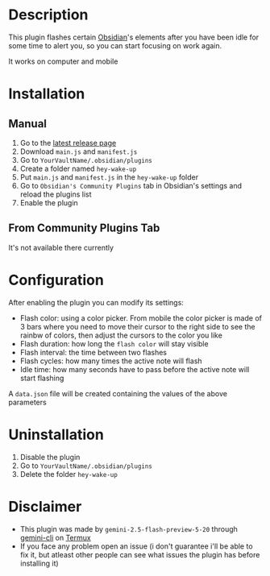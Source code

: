 # Description
This plugin flashes certain [Obsidian](https://github.com/obsidianmd)'s elements after you have been idle for some time to alert you, so you can start focusing on work again.

It works on computer and mobile
# Installation
## Manual
1. Go to the [latest release page](https://github.com/ALE-ARME/Hey-Wake-Up/releases/latest)
2. Download `main.js` and `manifest.js`
3. Go to `YourVaultName/.obsidian/plugins`
4. Create a folder named `hey-wake-up`
5. Put `main.js` and `manifest.js` in the `hey-wake-up` folder
6. Go to `Obsidian's Community Plugins` tab in Obsidian's settings and reload the plugins list
7. Enable the plugin
## From Community Plugins Tab
It's not available there currently
# Configuration
After enabling the plugin you can modify its settings:
- Flash color: using a color picker. From mobile the color picker is made of 3 bars where you need to move their cursor to the right side to see the rainbw of colors, then adjust the cursors to the color you like
- Flash duration: how long the `flash color` will stay visible
- Flash interval: the time between two flashes
- Flash cycles: how many times the active note will flash
- Idle time: how many seconds have to pass before the active note will start flashing

A `data.json` file will be created containing the values of the above parameters
# Uninstallation
1. Disable the plugin
2. Go to `YourVaultName/.obsidian/plugins`
3. Delete the folder `hey-wake-up`
# Disclaimer
- This plugin was made by `gemini-2.5-flash-preview-5-20` through [gemini-cli](https://github.com/google-gemini/gemini-cli) on [Termux](https://github.com/termux/termux-app)
- If you face any problem open an issue (i don't guarantee i'll be able to fix it, but atleast other people can see what issues the plugin has before installing it)
